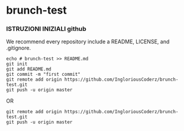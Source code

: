 # brunch-test 

### ISTRUZIONI INIZIALI github

We recommend every repository include a README, LICENSE, and .gitignore.


```
echo # brunch-test >> README.md
git init
git add README.md
git commit -m "first commit"
git remote add origin https://github.com/IngloriousCoderz/brunch-test.git
git push -u origin master
```

OR
```
git remote add origin https://github.com/IngloriousCoderz/brunch-test.git
git push -u origin master
```
